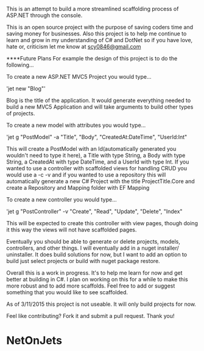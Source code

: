 This is an attempt to build a more streamlined scaffolding process of ASP.NET through the console.

This is an open source project with the purpose of saving coders time and saving money for businesses. Also this project is to help me continue to learn and grow in my understanding of C# and DotNet so if you have love, hate or, criticism let me know at scy0846@gmail.com

****Future Plans
For example the design of this project is to do the following...

To create a new ASP.NET MVC5 Project you would type...

'jet new "Blog"' 

Blog is the title of the application. It would generate everything needed to build a new MVC5 Application and will take arguments to build other types of projects.

To create a new model with attributes you would type...

'jet g "PostModel" -a "Title", "Body", "CreatedAt:DateTime", "UserId:Int"

This will create a PostModel with an Id(automatically generated you wouldn't need to type it here), a Title with type String, a Body with type String, a CreatedAt with type DateTime, and a UserId with type Int.
If you wanted to use a controller with scaffolded views for handling CRUD you would use a -c -v and if you wanted to use a repository this will automatically generate a new C# Project with the title ProjectTitle.Core and create a Repository and Mapping folder with EF Mapping


To create a new controller you would type...

'jet g "PostController" -v "Create", "Read", "Update", "Delete", "Index"

This will be expected to create this controller with view pages, though doing it this way the views will not have scaffolded pages.


Eventually you should be able to generate or delete projects, models, controllers, and other things. I will eventually add in a nuget installer/ uninstaller. It does build solutions for now, but I want to add an option to build just select projects or build with nuget package restore.


Overall this is a work in progress. It's to help me learn for now and get better at building in C#. I plan on working on this for a while to make this more robust and to add more scaffolds. Feel free to add or suggest something that you would like to see scaffolded. 

As of 3/11/2015 this project is not useable. It will only build projects for now.

Feel like contributing? Fork it and submit a pull request. Thank you!

# NetOnJets
